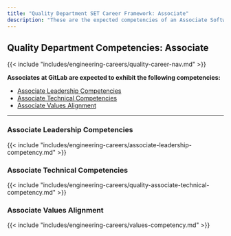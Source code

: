 ```yaml
---
title: "Quality Department SET Career Framework: Associate"
description: "These are the expected competencies of an Associate Software Engineer in Test (SET) at GitLab."
---
```


## Quality Department Competencies: Associate

{{< include "includes/engineering-careers/quality-career-nav.md" >}}

**Associates at GitLab are expected to exhibit the following competencies:**

- [Associate Leadership Competencies](#associate-leadership-competencies)
- [Associate Technical Competencies](#associate-technical-competencies)
- [Associate Values Alignment](#associate-values-alignment)

---

### Associate Leadership Competencies

{{< include "includes/engineering-careers/associate-leadership-competency.md" >}}

### Associate Technical Competencies

{{< include "includes/engineering-careers/quality-associate-technical-competency.md" >}}

### Associate Values Alignment

{{< include "includes/engineering-careers/values-competency.md" >}}
